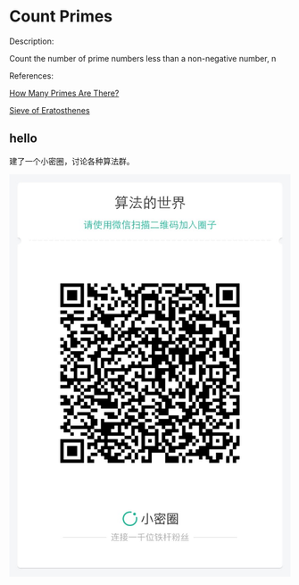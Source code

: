 # Count Primes

Description:

Count the number of prime numbers less than a non-negative number, n


References:

[How Many Primes Are There?](https://primes.utm.edu/howmany.html)

[Sieve of Eratosthenes](http://en.wikipedia.org/wiki/Sieve_of_Eratosthenes)

## hello

建了一个小密圈，讨论各种算法群。  

![小密圈](../../suanfa_xiaomiquan.jpg)

